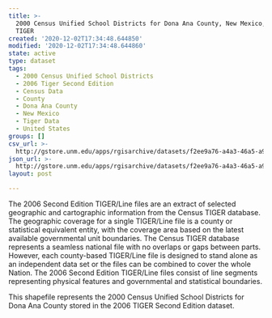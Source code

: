 ```yaml
---
title: >-
  2000 Census Unified School Districts for Dona Ana County, New Mexico, 2006se
  TIGER
created: '2020-12-02T17:34:48.644850'
modified: '2020-12-02T17:34:48.644860'
state: active
type: dataset
tags:
  - 2000 Census Unified School Districts
  - 2006 Tiger Second Edition
  - Census Data
  - County
  - Dona Ana County
  - New Mexico
  - Tiger Data
  - United States
groups: []
csv_url: >-
  http://gstore.unm.edu/apps/rgisarchive/datasets/f2ee9a76-a4a3-46a5-a973-7d9468faac36/tgr2006se_dona_sduni00.derived.csv
json_url: >-
  http://gstore.unm.edu/apps/rgisarchive/datasets/f2ee9a76-a4a3-46a5-a973-7d9468faac36/tgr2006se_dona_sduni00.derived.json
layout: post

---
```

The 2006 Second Edition TIGER/Line files are an extract of selected geographic and cartographic information from the Census TIGER database.  The geographic coverage for a single TIGER/Line file is a county or statistical equivalent entity, with the coverage area based on the latest available governmental unit boundaries. The Census TIGER database represents a seamless national file with no overlaps or gaps between parts.  However, each county-based TIGER/Line file is designed to stand alone as an independent data set or the files can be combined to cover the whole Nation.  The 2006 Second Edition  TIGER/Line files consist of line segments representing physical features and governmental and statistical boundaries.  

This shapefile represents the 2000 Census Unified School Districts for Dona Ana County stored in the 2006 TIGER Second Edition dataset.

